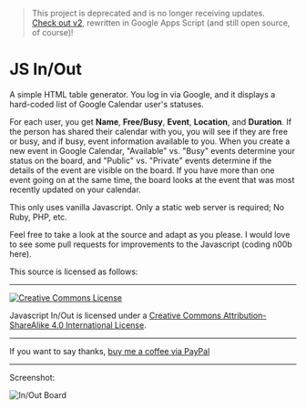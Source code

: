 > This project is deprecated and is no longer receiving updates.  
[Check out v2](https://github.com/xd1936/inout2), rewritten in Google Apps Script (and still open source, of course)!

JS In/Out
===========

A simple HTML table generator. You log in via Google, and it displays a hard-coded list of Google Calendar user's statuses.

For each user, you get **Name**, **Free/Busy**, **Event**, **Location**, and **Duration**. If the person has shared their calendar with you, you will see if they are free or busy, and if busy, event information available to you. When you create a new event in Google Calendar, "Available" vs. "Busy" events determine your status on the board, and "Public" vs. "Private" events determine if the details of the event are visible on the board. If you have more than one event going on at the same time, the board looks at the event that was most recently updated on your calendar.

This only uses vanilla Javascript. Only a static web server is required; No Ruby, PHP, etc.

Feel free to take a look at the source and adapt as you please. I would love to see some pull requests for improvements to the Javascript (coding n00b here).

This source is licensed as follows:

- - -

[![Creative Commons License](https://i.creativecommons.org/l/by-sa/4.0/88x31.png)](http://creativecommons.org/licenses/by-sa/4.0/)

<span xmlns:dct="http://purl.org/dc/terms/" property="dct:title">Javascript In/Out</span> is licensed under a [Creative Commons Attribution-ShareAlike 4.0 International License](http://creativecommons.org/licenses/by-sa/4.0/).

- - -

If you want to say thanks, [buy me a coffee via PayPal](https://www.paypal.com/cgi-bin/webscr?cmd=_s-xclick&hosted_button_id=YUFMYKLRW4A96)

- - -

Screenshot:

![In/Out Board](http://i.imgur.com/zclaAX6.png)
